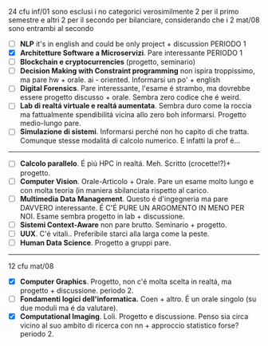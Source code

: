 24 cfu inf/01
sono esclusi i no categorici
verosimilmente 2 per il primo semestre e altri 2 per il secondo per bilanciare, considerando che i 2 mat/08 sono entrambi al secondo
- [ ] **NLP** it's in english and could be only project + discussion PERIODO 1
- [x] **Architetture Software a Microservizi**. Pare interessante PERIODO 1
- [ ] **Blockchain e cryptocurrencies** (progetto, seminario)
- [ ] **Decision Making with Constraint programming** non ispira troppissimo, ma pare hw + orale. ai - oriented. Informarsi un po' + english
- [ ] **Digital Forensics**. Pare interessante, l'esame é strambo, ma dovrebbe essere progetto discusso + orale. Sembra zero codice che é weird.
- [ ] **Lab di realtá virtuale e realtá aumentata**. Sembra duro come la roccia ma fattualmente spendibilitá vicina allo zero boh informarsi. Progetto medio-lungo pare.
- [ ] **Simulazione di sistemi**. Informarsi perché non ho capito di che tratta. Comunque stesse modalitá di calcolo numerico. E infatti la prof é...
----------------
- [ ] **Calcolo parallelo**. É piú HPC in realtá. Meh. Scritto (crocette!?)+ progetto.
- [ ] **Computer Vision**. Orale-Articolo + Orale. Pare un esame molto lungo e con molta teoria (in maniera sbilanciata rispetto al carico.
- [ ] **Multimedia Data Management**. Questo é d'ingegneria ma pare DAVVERO interessante. É C'É PURE UN ARGOMENTO IN MENO PER NOI. Esame sembra progetto in lab + discussione.
- [ ] **Sistemi Context-Aware** non pare brutto. Seminario + progetto.
- [ ] **UUX**. C'é vitali.. Preferibile starci alla larga come la peste.
- [ ] **Human Data Science**. Progetto a gruppi pare. 
---
12 cfu mat/08
- [x] **Computer Graphics**. Progetto, non c'é molta scelta in realtá, ma progetto + discussione. periodo 2.
- [ ] **Fondamenti logici dell'informatica.** Coen + altro. É un orale singolo (su due moduli ma é da valutare).
- [x] **Computational Imaging**. Loli. Progetto e discussione. Penso sia circa vicino al suo ambito di ricerca con nn + approccio statistico forse? periodo 2. 